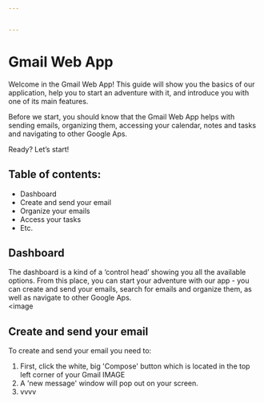 ```yaml
---


---
```


<h1 id="gmail-web-app">Gmail Web App</h1>
<p>Welcome in the Gmail Web App! This guide will show you the basics of our application, help you to start an adventure with it, and introduce you with one of its main features.</p>
<p>Before we start, you should know that the Gmail Web App helps with sending emails, organizing them, accessing your calendar, notes and tasks and navigating to other Google Aps.</p>
<p>Ready? Let’s start!</p>
<h2 id="table-of-contents">Table of contents:</h2>
<ul>
<li>Dashboard
</li><li>Create and send your email
</li><li>Organize your emails
</li><li> Access your tasks
</li><li> Etc.
</li></ul>
<h2 id="dashboard">Dashboard</h2>
<p>The dashboard is a kind of a ‘control head’ showing you all the available options. From this place, you can start your adventure with our app - you can create and send your emails, search for emails and organize them, as well as navigate to other Google Aps.<br>
&lt;image</p>
<h2 id="create-and-send-your-email">Create and send your email</h2>
<p>To create and send your email you need to:</p>
<ol>
<li>First, click the white, big  'Compose' button which is located in the top left corner of your Gmail IMAGE</li>
<li>A 'new message' window will pop out on your screen.
</li> 
<li> vvvv</li>
</ol>
